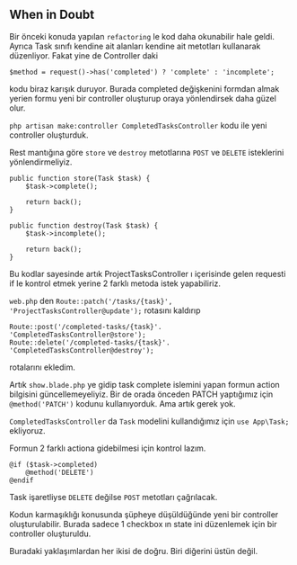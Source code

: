 ## When in Doubt ##

Bir önceki konuda yapılan `refactoring` le kod daha okunabilir hale geldi. Ayrıca Task sınıfı kendine ait alanları kendine ait metotları kullanarak düzenliyor. Fakat yine de Controller daki

`$method = request()->has('completed') ? 'complete' : 'incomplete';`

kodu biraz karışık duruyor. Burada completed değişkenini formdan almak yerien formu yeni bir controller oluşturup oraya yönlendirsek daha güzel olur.

`php artisan make:controller CompletedTasksController` kodu ile yeni controller oluşturduk.

Rest mantığına göre `store` ve `destroy` metotlarına `POST` ve `DELETE` isteklerini yönlendirmeliyiz.

```
public function store(Task $task) {
    $task->complete();

    return back();
}

public function destroy(Task $task) {
    $task->incomplete();

    return back();
}
```

Bu kodlar sayesinde artık ProjectTasksController ı içerisinde gelen requesti if le kontrol etmek yerine 2 farklı metoda istek yapabiliriz.

`web.php` den `Route::patch('/tasks/{task}', 'ProjectTasksController@update');` rotasını kaldırıp

```
Route::post('/completed-tasks/{task}'. 'CompletedTasksController@store');
Route::delete('/completed-tasks/{task}'. 'CompletedTasksController@destroy');
```

rotalarını ekledim.

Artık `show.blade.php` ye gidip task complete islemini yapan formun action bilgisini güncellemeyeliyiz. Bir de orada önceden PATCH yaptığımız için `@method('PATCH')` kodunu kullanıyorduk. Ama artık gerek yok.

`CompletedTasksController` da `Task` modelini kullandığımız için `use App\Task;` ekliyoruz.

Formun 2 farklı actiona gidebilmesi için kontrol lazım.

```
@if ($task->completed)
    @method('DELETE')
@endif
```

Task işaretliyse `DELETE` değilse `POST` metotları çağrılacak.

Kodun karmaşıklığı konusunda şüpheye düşüldüğünde yeni bir controller oluşturulabilir. Burada sadece 1 checkbox ın state ini düzenlemek için bir controller oluşturuldu.

Buradaki yaklaşımlardan her ikisi de doğru. Biri diğerini üstün değil. 
